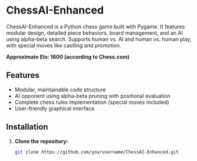 # ChessAI-Enhanced
ChessAI-Enhanced is a Python chess game built with Pygame. It features modular design, detailed piece behaviors, board management, and an AI using alpha-beta search. Supports human vs. AI and human vs. human play, with special moves like castling and promotion.

**Approximate Elo: 1600 (according to Chess.com)**

## Features
- Modular, maintainable code structure
- AI opponent using alpha-beta pruning with positional evaluation
- Complete chess rules implementation (special moves included)
- User-friendly graphical interface

## Installation
1. **Clone the repository:**
   ```bash
   git clone https://github.com/yourusername/ChessAI-Enhanced.git
